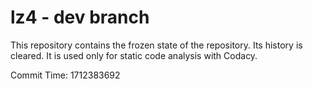 # lz4 - dev branch

This repository contains the frozen state of the repository.
Its history is cleared. It is used only for static code
analysis with Codacy.

Commit Time: 1712383692